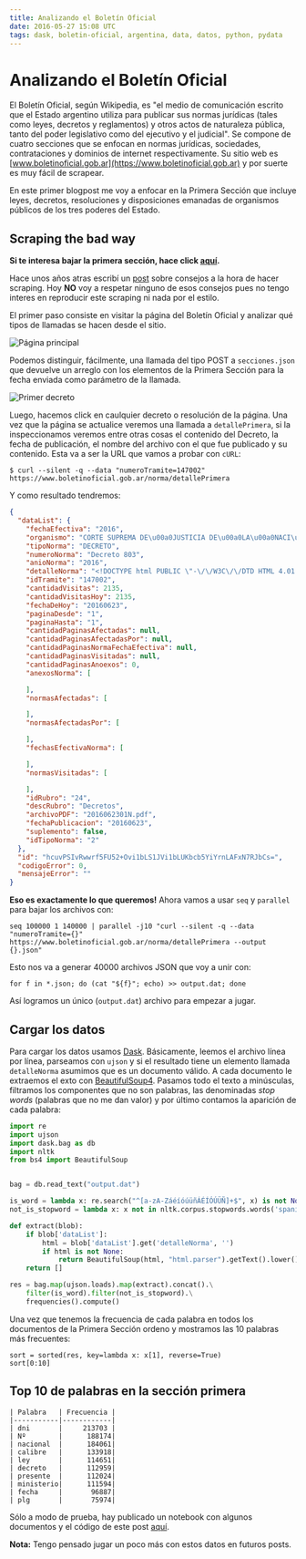 ```yaml
---
title: Analizando el Boletín Oficial
date: 2016-05-27 15:08 UTC
tags: dask, boletin-oficial, argentina, data, datos, python, pydata
---
```


# Analizando el Boletín Oficial

El Boletín Oficial, según Wikipedia, es "el medio de comunicación
escrito que el Estado argentino utiliza para publicar sus normas jurídicas
(tales como leyes, decretos y reglamentos) y otros actos de naturaleza pública,
tanto del poder legislativo como del ejecutivo y el judicial". Se compone de
cuatro secciones que se enfocan en normas jurídicas, sociedades, contrataciones
y dominios de internet respectivamente. Su sitio web es
[www.boletinoficial.gob.ar](https://www.boletinoficial.gob.ar) y por suerte es
muy fácil de scrapear.

En este primer blogpost me voy a enfocar en la Primera Sección que incluye leyes,
decretos, resoluciones y disposiciones emanadas de organismos públicos de los
tres poderes del Estado.

## Scraping the bad way

**Si te interesa bajar la primera sección, hace click
[aquí](https://s3-us-west-2.amazonaws.com/data.codingnews.info/output.dat.zip).**

Hace unos años atras escribí un [post](http://codingnews.info/post/beyond-scrapping.html)
sobre consejos a la hora de hacer scraping. Hoy **NO** voy a respetar ninguno de
esos consejos pues no tengo interes en reproducir este scraping ni nada por el
estilo.

El primer paso consiste en visitar la página del Boletín Oficial y analizar qué
tipos de llamadas se hacen desde el sitio.

![Página principal](/images/boletin1.png)

Podemos distinguir, fácilmente, una llamada del tipo POST a `secciones.json` que
devuelve un arreglo con los elementos de la Primera Sección para la fecha
enviada como parámetro de la llamada.

![Primer decreto](/images/boletin2.png)

Luego, hacemos click en caulquier decreto o resolución de la página. Una vez
que la página se actualice veremos una llamada a `detallePrimera`, si la
inspeccionamos veremos entre otras cosas el contenido del Decreto,
la fecha de publicación, el nombre del archivo con el que fue publicado
y su contenido. Esta va a ser la URL que vamos a probar con `cURL`:

```
$ curl --silent -q --data "numeroTramite=147002" https://www.boletinoficial.gob.ar/norma/detallePrimera
```

Y como resultado tendremos:

```json
{
  "dataList": {
    "fechaEfectiva": "2016",
    "organismo": "CORTE SUPREMA DE\u00a0JUSTICIA DE\u00a0LA\u00a0NACI\u00d3N\r\n",
    "tipoNorma": "DECRETO",
    "numeroNorma": "Decreto 803",
    "anioNorma": "2016",
    "detalleNorma": "<!DOCTYPE html PUBLIC \"-\/\/W3C\/\/DTD HTML 4.01 Transitional\/\/EN\"><br \/>\n<br \/>\n    <h3>CORTE SUPREMA DE\u00a0JUSTICIA DE\u00a0LA\u00a0NACI\u00d3N<br \/>\n<\/h3><p xmlns:math=\"http:\/\/exslt.org\/math\"><b>Decreto 803\/2016<\/b><\/p><p><b>N\u00f3mbrase Juez.<br \/>\n<\/b><\/p><p xmlns:math=\"http:\/\/exslt.org\/math\">Bs. As., 22\/06\/2016<br \/>\n<\/p><p xmlns:math=\"http:\/\/exslt.org\/math\">VISTO el acuerdo prestado por el HONORABLE SENADO DE LA NACION y en uso de las facultades que le otorga el art\u00edculo 99, inciso 4) de la CONSTITUCION NACIONAL.<br \/>\n<br \/>\nPor ello,<br \/>\n<br \/>\n<\/p><p xmlns:math=\"http:\/\/exslt.org\/math\">EL PRESIDENTE<br \/>\nDE LA NACION ARGENTINA<br \/>\nDECRETA:<br \/>\n<\/p><p xmlns:math=\"http:\/\/exslt.org\/math\">ART\u00cdCULO 1\u00b0 \u2014 N\u00f3mbrase JUEZ de la CORTE SUPREMA DE JUSTICIA DE LA NACION, al se\u00f1or doctor D. Horacio Daniel ROSATTI (D.N.I. N\u00b0\u00a012.696.450).<br \/>\n<\/p><p xmlns:math=\"http:\/\/exslt.org\/math\">ART\u00cdCULO 2\u00b0 \u2014 Comun\u00edquese, publ\u00edquese, d\u00e9se a la Direcci\u00f3n Nacional del Registro Oficial y arch\u00edvese. \u2014 MACRI. \u2014 Germ\u00e1n C. Garavano.<br \/>\n<\/p>  <br \/>\n",
    "idTramite": "147002",
    "cantidadVisitas": 2135,
    "cantidadVisitasHoy": 2135,
    "fechaDeHoy": "20160623",
    "paginaDesde": "1",
    "paginaHasta": "1",
    "cantidadPaginasAfectadas": null,
    "cantidadPaginasAfectadasPor": null,
    "cantidadPaginasNormaFechaEfectiva": null,
    "cantidadPaginasVisitadas": null,
    "cantidadPaginasAnoexos": 0,
    "anexosNorma": [

    ],
    "normasAfectadas": [

    ],
    "normasAfectadasPor": [

    ],
    "fechasEfectivaNorma": [

    ],
    "normasVisitadas": [

    ],
    "idRubro": "24",
    "descRubro": "Decretos",
    "archivoPDF": "2016062301N.pdf",
    "fechaPublicacion": "20160623",
    "suplemento": false,
    "idTipoNorma": "2"
  },
  "id": "hcuvPSIvRwwrf5FU52+Ovi1bLS1JVi1bLUKbcb5YiYrnLAFxN7RJbCs=",
  "codigoError": 0,
  "mensajeError": ""
}
```

**Eso es exactamente lo que queremos!** Ahora vamos a usar `seq` y `parallel`
para bajar los archivos con:

```
seq 100000 1 140000 | parallel -j10 "curl --silent -q --data "numeroTramite={}" https://www.boletinoficial.gob.ar/norma/detallePrimera --output {}.json"
```

Esto nos va a generar 40000 archivos JSON que voy a unir con:

```
for f in *.json; do (cat "${f}"; echo) >> output.dat; done
```

Así logramos un único (`output.dat`) archivo para empezar a jugar.

## Cargar los datos

Para cargar los datos usamos [Dask](http://dask.pydata.org/). Básicamente,
leemos el archivo línea por línea, parseamos con `ujson` y si el resultado
tiene un elemento llamada `detalleNorma` asumimos que es un documento válido. A
cada documento le extraemos el exto con
[BeautifulSoup4](https://www.crummy.com/software/BeautifulSoup/bs4/doc/).
Pasamos todo el texto a minúsculas, filtramos los componentes que no son
palabras, las denominadas *stop words* (palabras que no me dan valor) y por último
contamos la aparición de cada palabra:

```python
import re
import ujson
import dask.bag as db
import nltk
from bs4 import BeautifulSoup


bag = db.read_text("output.dat")

is_word = lambda x: re.search("^[a-zA-ZáéíóúüñÁÉÍÓÚÜÑ]+$", x) is not None
not_is_stopword = lambda x: x not in nltk.corpus.stopwords.words('spanish')

def extract(blob):
    if blob['dataList']:
        html = blob['dataList'].get('detalleNorma', '')
        if html is not None:
            return BeautifulSoup(html, "html.parser").getText().lower().strip().split()
    return []

res = bag.map(ujson.loads).map(extract).concat().\
    filter(is_word).filter(not_is_stopword).\
    frequencies().compute()
```

Una vez que tenemos la frecuencia de cada palabra en todos los documentos de la
Primera Sección ordeno y mostramos las 10 palabras más frecuentes:

```
sort = sorted(res, key=lambda x: x[1], reverse=True)
sort[0:10]
```

## Top 10 de palabras en la sección primera

```table
| Palabra   | Frecuencia |
|-----------|------------|
| dni       |     213703 |
| Nº        |      188174|
| nacional  |      184061|
| calibre   |      133918|
| ley       |      114651|
| decreto   |      112959|
| presente  |      112024|
| ministerio|      111594|
| fecha     |       96887|
| plg       |       75974|
```

Sólo a modo de prueba, hay publicado un notebook con algunos documentos y el código
de este post [aquí](https://github.com/malev/codingnews.info/blob/master/notebooks/boletin.ipynb).

**Nota:** Tengo pensado jugar un poco más con estos datos en futuros posts.
